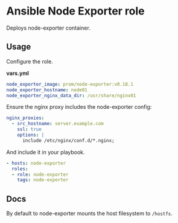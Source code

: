 # Ansible Node Exporter role

Deploys node-exporter container.

## Usage

Configure the role.

**vars.yml**

```yml
node_exporter_image: prom/node-exporter:v0.18.1
node_exporter_hostname: node01
node_exporter_nginx_data_dir: /usr/share/nginx01
```

Ensure the nginx proxy includes the node-exporter config:

```yml
nginx_proxies:
  - src_hostname: server.example.com
    ssl: true
    options: |
      include /etc/nginx/conf.d/*.nginx;
```

And include it in your playbook.

```yml
- hosts: node-exporter
  roles:
  - role: node-exporter
    tags: node-exporter
```

## Docs

By default to node-exporter mounts the host filesystem to `/hostfs`.